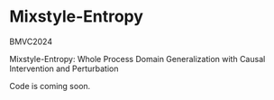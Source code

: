 # Mixstyle-Entropy
BMVC2024

Mixstyle-Entropy: Whole Process Domain Generalization with Causal Intervention and Perturbation


Code is coming soon.
